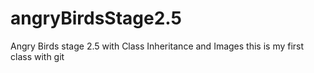 # angryBirdsStage2.5
Angry Birds stage 2.5 with Class Inheritance and Images
this is my first class with git